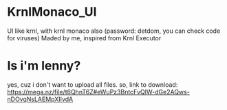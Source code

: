 # KrnlMonaco_UI
UI like krnl, with krnl monaco also (password: detdom, you can check code for viruses)
Maded by me, inspired from Krnl Executor

# Is i'm lenny?
yes, cuz i don't want to upload all files.
so, link to download: https://mega.nz/file/t6QhnT6Z#eWuPz3BntcFvQIW-dGe2AQws-nDOvqNsLAEMpXIIvdA
